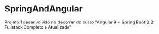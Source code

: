 # SpringAndAngular
Projeto 1 desenvolvido no decorrer do curso "Angular 9 + Spring Boot 2.2: Fullstack Completo e Atualizado"

